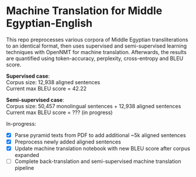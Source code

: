 # Machine Translation for Middle Egyptian-English

This repo preprocesses various corpora of Middle Egyptian transliterations to an identical format, then uses supervised and semi-supervised learning techniques with OpenNMT for machine translation. Afterwards, the results are quantified using token-accuracy, perplexity, cross-entropy and BLEU score.

**Supervised case**:  
Corpus size: 12,938 aligned sentences  
Current max BLEU score = 42.22

**Semi-supervised case**:  
Corpus size: 50,457 monolingual sentences + 12,938 aligned sentences  
Current max BLEU score = ??? (in progress)  

In-progress:  
- [x] Parse pyramid texts from PDF to add additional ~5k aligned sentences  
- [x] Preprocess newly added aligned sentences
- [x] Update machine translation notebook with new BLEU score after corpus expanded
- [ ] Complete back-translation and semi-supervised machine translation pipeline  
